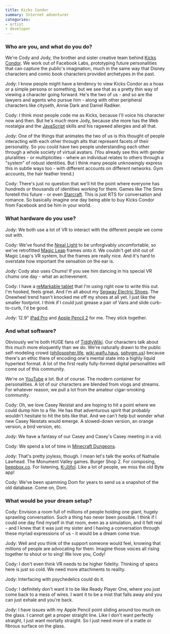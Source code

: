 ```yaml
---
title: Kicks Condor
summary: Internet adventurer 
categories:
- artist 
- developer
---
```


### Who are you, and what do you do?

We're Cody and Jody, the brother and sister creative team behind [Kicks Condor](https://www.kickscondor.com/ "The Kicks Condor website."). We work out of Facebook Labs, prototyping future personalities that can capture the public's imagination, much in the same way that Disney characters and comic book characters provided archetypes in the past.

Jody: I know people might have a tendency to view Kicks Condor as a hoax or a simple persona or something, but we see that as a pretty thin way of viewing a character going forward. He's the two of us - and so are the lawyers and agents who pursue him - along with other peripheral characters like cityseth, Annie Dark and Daniel Radiker.

Cody: I think most people code me as Kicks, because I'll voice his character now and then. But he's much more Jody, because she more has the Web nostalgia and the [JavaScript][] skills and his ragweed allergies and all that.

Jody: One of the things that animates the two of us is this thought of people interacting with each other through alts that represent facets of their personality. So you could have two people understanding each other through a whole society of virtual avatars. (You already see this with gender pluralities - or multiplicities - where an individual relates to others through a "system" of robust identities. But I think many people unknowingly express this in subtle ways too - with different accounts on different networks. Gym accounts, the hair feather trend.)

Cody: There's just no question that we'll hit the point where everyone has hundreds or thousands of identities working for them. Games like The Sims foretell this future - or even [Starcraft][]. This is just RTS for conversation and romance. So basically imagine one day being able to buy Kicks Condor from Facebook and be him in your world.

### What hardware do you use?

Jody: We both use a lot of VR to interact with the different people we come out with.

Cody: We've found the [Nreal Light][nreal-light] to be unforgivably uncomfortable, so we've retrofitted [Magic Leap][magic-leap-1] frames onto it. We couldn't get shit out of Magic Leap's VR system, but the frames are really nice. And it's hard to overstate how important the sensation on the ear is.

Jody: Cody also uses Chums! If you see him dancing in his special VR chums one day - what an achievement.

Cody: I have a [reMarkable tablet][remarkable] that I'm using right now to write this out. I'm hooked, feels great. And I'm all about my [Segway Electric Shoes][drift-w1]. The Onewheel trend hasn't knocked me off my shoes at all yet. I just like the smaller footprint. I think if I could just grease a pair of Vans and slide curb-to-curb, I'd be good.

Jody: 12.9" [iPad Pro][ipad-pro] and [Apple Pencil 2][pencil] for me. They stick together.

### And what software?

Obviously we're both HUGE fans of [TiddlyWiki][]. Our characters talk about this much more eloquently than we do. We're naturally drawn to the public self-modeling crowd ([philosopher.life](https://philosopher.life/ "A wiki."), [wiki.waifu.haus](https://wiki.waifu.haus/ "A wiki."), [sphygm.us](https://sphygm.us/ "A wiki.")) because there's an ethic there of encoding one's mental state into a highly liquid hypertext format. A lot of the first really fully-formed digital personalities will come out of this community.

We're on [YouTube][] a lot. But of course. The modern container for personalities. A lot of our characters are blended from vlogs and streams. For whatever reason, we pull a lot from the amateur cigar-smoking community.

Cody: Oh, we love Casey Neistat and are hoping to hit a point where we could dump him to a file. He has that adventurous spirit that probably wouldn't hesitate to hit the bits like that. And we can't help but wonder what new Casey Neistats would emerge. A slowed-down version, an orange version, a bird version, etc.

Jody: We have a fantasy of our Casey and Casey's Casey meeting in a vid.

Cody: We spend a lot of time in [Minecraft Dungeons][minecraft-dungeons].

Jody: That's pretty joyless, though. I mean let's talk the works of Nathalie Lawhead. The Monument Valley games. Burger Shop 2. For composing, [beepbox.co][beepbox]. For listening, [K-Jöfol][k-jofol]. Like a lot of people, we miss the old Byte app!

Cody: We've been spamming Dom for years to send us a snapshot of the old database. Come on, Dom.

### What would be your dream setup?

Cody: Envision a room full of millions of people holding one giant, hugely sprawling conversation. Such a thing has never been possible. I think if I could one day find myself in that room, even as a simulation, and it felt real - and I knew that it was just my sister and I having a conversation through these myriad expressions of us - it would be a dream come true.

Jody: Well and you think of the support someone would feel, knowing that millions of people are advocating for them. Imagine those voices all rising together to shout or to sing! We love you, Cody!

Cody: I don't even think VR needs to be higher fidelity. Thinking of specs here is just so cold. We need more attachments to reality.

Jody: Interfacing with psychedelics could do it.

Cody: I definitely don't want it to be like Ready Player One, where you just come back to a mess of wires. I want it to be a mist that falls away and you can just exhale and you're back.

Jody: I have issues with my Apple Pencil point sliding around too much on the glass. I cannot get a proper straight line. Like I don't want perfectly straight, I just want mortally straight. So I just need more of a matte or fibrous surface on the glass.

[beepbox]: https://beepbox.co/ "A web-based musical creation toy."
[drift-w1]: https://store.segway.com/segway-drift-w1 "Self-balancing electric skates."
[ipad-pro]: https://en.wikipedia.org/wiki/IPad_Pro "An iOS tablet."
[javascript]: https://en.wikipedia.org/wiki/JavaScript "An interpreted scripting language."
[k-jofol]: https://www.rarewares.org/rrw/k-jofol.php "An audio player."
[magic-leap-1]: https://www.magicleap.com/en-us/magic-leap-1 "A wearable spatial computer."
[minecraft-dungeons]: https://en.wikipedia.org/wiki/Minecraft_Dungeons "A dungeon crawler set in Minecraft."
[nreal-light]: https://www.nreal.ai/light/ "Mixed reality glasses."
[pencil]: https://www.fiftythree.com/pencil "An iPad stylus."
[remarkable]: https://remarkable.com/ "An e-ink tablet."
[starcraft]: http://us.blizzard.com/en-us/games/sc/ "An immensely popular sci-fi RTS game."
[tiddlywiki]: https://tiddlywiki.com/ "A wiki contained in a single HTML file."
[youtube]: https://www.youtube.com/ "A web site for watching 80's TV commercials and bad mashups."
